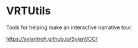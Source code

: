 # VRTUtils

Tools for helping make an interactive narrative tour.

https://sylantroh.github.io/SylanVCC/
